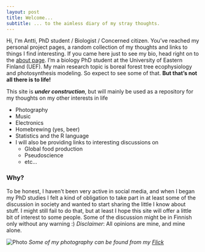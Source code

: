 ```yaml
---
layout: post
title: Welcome...
subtitle: ... to the aimless diary of my stray thoughts.
---
```

Hi, I'm Antti, PhD student / Biologist / Concerned citizen. You’ve reached my personal project pages, a random collection of my thoughts and links to things I find interesting. If you came here just to see my bio, head right on to the [about page](http://anttitenkanen.github.io/aboutme/). I’m a biology PhD student at the University of Eastern Finland (UEF). My main research topic is boreal forest tree ecophysiology and photosynthesis modeling. So expect to see some of that. **But that’s not all there is to life!**

This site is ***under construction***, but will mainly be used as a repository for my thoughts on my other interests in life

- Photography
- Music
- Electronics
- Homebrewing (yes, beer)
- Statistics and the R language
- I will also be providing links to interesting discussions on
   - Global food production
   - Pseudoscience
   - etc...

### Why?

To be honest, I haven't been very active in social media, and when I began my PhD studies I felt a kind of obligation to take part in at least some of the discussion in society and wanted to start sharing the little I know about stuff. I might still fail to do that, but at least I hope this site will offer a little bit of interest to some people. Some of the discussion might be in Finnish only without any warning :)
_Disclaimer_: All opinions are mine, and mine alone.

![Photo](https://farm6.staticflickr.com/5450/9491168124_5f771846e4_k.jpg)
_Some of my photography can be found from my [Flick](https://www.flickr.com/photos/gambina)_
